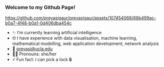 ### Welcome to my Github Page!
https://github.com/preyasigaur/preyasigaur/assets/107454068/68b499ac-b0a7-4f48-b0a1-0d406dba454c

- ✨ I’m currently learning artificial intelligence 
- 🤓 I have experience with data visualisation, machine learning, mathematical modelling, web application development, network analysis 
- 📧 preyasi@ucla.edu
- 👩🏻 Pronouns: she/her 
- ⚡ Fun fact: i can pick a lock 🔒

<!--
**preyasigaur/preyasigaur** is a ✨ _special_ ✨ repository because its `README.md` (this file) appears on your GitHub profile.

Here are some ideas to get you started:

- 🔭 I’m currently working on ...
- 🌱 I’m currently learning ...
- 👯 I’m looking to collaborate on ...
- 🤔 I’m looking for help with ...
- 💬 Ask me about ...
- 📫 How to reach me: ...
- 😄 Pronouns: ...
- ⚡ Fun fact: ...
-->
